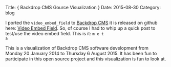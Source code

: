 Title: { Backdrop CMS Gource Visualization }
Date: 2015-08-30
Category: blog


I ported the <code class="inline">video_embed_field</code> to <a href="https://backdropcms.org">Backdrop CMS</a> it is released on github here: <a href="https://github.com/backdrop-contrib/video_embed_field">Video Embed Field</a>.  So, of course I had to whip up a quick post to test/use the video embed field.  This is it: <code class="inline">m e t a</code>

This is a visualization of Backdrop CMS software development from Monday 20 January 2014 to Thursday 6 August 2015.  It has been fun to participate in this open source project and this visualization is fun to look at.
